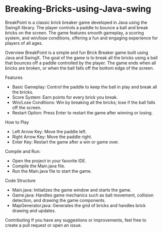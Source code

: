 # Breaking-Bricks-using-Java-swing
BreakPoint is a classic brick breaker game developed in Java using the SwingX library. The player controls a paddle to bounce a ball and break bricks on the screen. The game features smooth gameplay, a scoring system, and win/lose conditions, offering a fun and engaging experience for players of all ages.


Overview
BreakPoint is a simple and fun Brick Breaker game built using Java and SwingX. The goal of the game is to break all the bricks using a ball that bounces off a paddle controlled by the player. The game ends when all bricks are broken, or when the ball falls off the bottom edge of the screen.

Features
* Basic Gameplay: Control the paddle to keep the ball in play and break all the bricks.
* Score System: Earn points for every brick you break.
* Win/Lose Conditions: Win by breaking all the bricks; lose if the ball falls off the screen.
* Restart Option: Press Enter to restart the game after winning or losing.

How to Play
* Left Arrow Key: Move the paddle left.
* Right Arrow Key: Move the paddle right.
* Enter Key: Restart the game after a win or game over.

Compile and Run:

* Open the project in your favorite IDE.
* Compile the Main.java file.
* Run the Main.java file to start the game.

Code Structure
* Main.java: Initializes the game window and starts the game.
* Game.java: Handles game mechanics such as ball movement, collision detection, and drawing the game components.
* MapGenerator.java: Generates the grid of bricks and handles brick drawing and updates.

Contributing
If you have any suggestions or improvements, feel free to create a pull request or open an issue.
